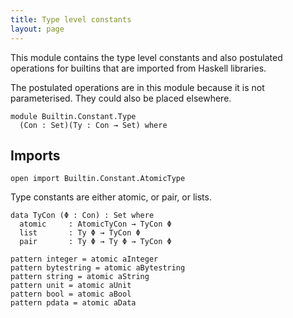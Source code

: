 ```yaml
---
title: Type level constants
layout: page
---
```


This module contains the type level constants and also postulated
operations for builtins that are imported from Haskell libraries.

The postulated operations are in this module because it is not
parameterised. They could also be placed elsewhere.

```
module Builtin.Constant.Type
  (Con : Set)(Ty : Con → Set) where
```

## Imports

```
open import Builtin.Constant.AtomicType
```

Type constants are either atomic, or pair, or lists.

```
data TyCon (Φ : Con) : Set where
  atomic     : AtomicTyCon → TyCon Φ
  list       : Ty Φ → TyCon Φ
  pair       : Ty Φ → Ty Φ → TyCon Φ

pattern integer = atomic aInteger
pattern bytestring = atomic aBytestring
pattern string = atomic aString
pattern unit = atomic aUnit
pattern bool = atomic aBool
pattern pdata = atomic aData
```


